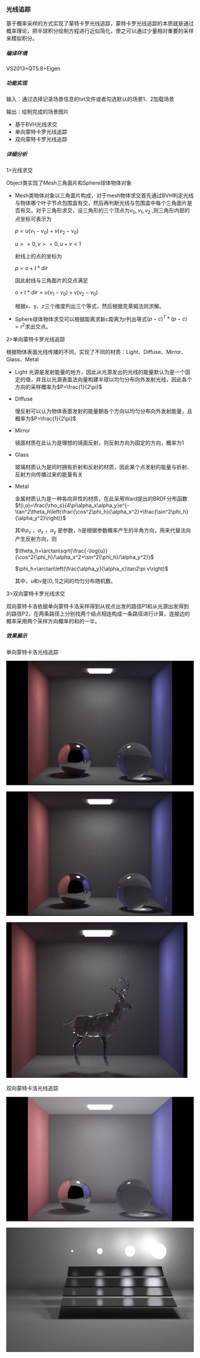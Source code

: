 ### 光线追踪

基于概率采样的方式实现了蒙特卡罗光线追踪，蒙特卡罗光线追踪的本质就是通过概率理论，把半球积分绘制方程进行近似简化，使之可以通过少量相对重要的采样来模拟积分。

##### 编译环境

VS2013+QT5.8+Eigen

##### 功能实现

输入：通过选择记录场景信息的txt文件或者勾选默认的场景1、2加载场景

输出：绘制完成的场景图片
+ 基于BVH光线求交
+ 单向蒙特卡罗光线追踪
+ 双向蒙特卡罗光线追踪

##### 详细分析

1>光线求交

Object类实现了Mesh三角面片和Sphere球体物体对象

- Mesh类物体对象以三角面片构成，对于mesh物体求交首先通过BVH判定光线与物体哪个叶子节点包围盒有交，然后再判断光线与包围盒中每个三角面片是否有交。对于三角形求交，设三角形的三个顶点为$v_0,v_1,v_2$ ,则三角形内部的点坐标可表示为

  $p=u(v_1-v_0)+v(v_2-v_0)$ 

  $u>=0,v>=0,u+v<1$ 

  射线上的点的坐标为

  $p=o+t*dir$

  因此射线与三角面片的交点满足

  $o+t*dir=u(v_1-v_0)+v(v_2-v_0)$

  根据x、y、z三个维度列出三个等式，然后根据克莱姆法则求解。

- Sphere球体物体求交可以根据距离求新$c$距离为$r$列出等式$(p-c)^T*(p-c)=r^2$求出交点。

2>单向蒙特卡罗光线追踪

根据物体表面光线传播的不同，实现了不同的材质：Light、Diffuse、Mirror、Glass、Metal
+ Light
  光源是发射能量的地方，因此从光源发出的光线的能量默认为是一个固定的值，并且以光源表面法向量构建半球以均匀分布向外发射光线，因此各个方向的采样概率为$P=\frac{1}{2\pi}$

+ Diffuse

  慢反射可以认为物体表面发射的能量朝各个方向以均匀分布向外发射能量，且概率为$P=\frac{1}{2\pi}$
+ Mirror

  镜面材质在此认为是理想的镜面反射，则反射方向为固定的方向，概率为1
+ Glass

  玻璃材质认为是同时拥有折射和反射的材质，因此某个点发射的能量与折射、反射方向传播过来的能量有关
+ Metal

  金属材质认为是一种各向异性的材质，在此采用Ward提出的BRDF分布函数
  $f(i,o)=\frac{\rho_s}{4\pi\alpha_x\alpha_y}e^{-\tan^2\theta_h\left(\frac{\cos^2\phi_h}{\alpha_x^2}+\frac{\sin^2\phi_h}{\alpha_y^2}\right)}$

  其中$\rho_s$ ，$\alpha_x$ ，$\alpha_y$ 是参数，h是根据参数概率产生的半角方向，用来代替法向产生反射方向，则

  $\theta_h=\arctan\sqrt{\frac{-\log{u}}{\cos^2{\phi_h}/\alpha_x^2+\sin^2{\phi_h}/\alpha_y^2}}$

  $\phi_h=\arctan\left(\frac{\alpha_y}{\alpha_x}\tan2\pi v\right)$

  其中，$u$和$v$是$[0,1]$之间的均匀分布随机数。

3>双向蒙特卡罗光线求交

双向蒙特卡洛依据单向蒙特卡洛采样得到从视点出发的路径P1和从光源出发得到的路径P2，在两条路径上分别找两个结点相连构成一条路径进行计算，连接边的概率采用两个采样方向概率的和的一半。

##### 效果展示

单向蒙特卡洛光线追踪

![](https://github.com/wb-finalking/Path_Tracing/blob/master/result/1/sample10000_MCSD2.bmp?raw=true)

![](https://github.com/wb-finalking/Path_Tracing/blob/master/result/1/sample10000_MCSD2.bmp?raw=true)

![](https://github.com/wb-finalking/Path_Tracing/blob/master/result/3/sample10000_m.bmp?raw=true)

双向蒙特卡洛光线追踪

![](https://github.com/wb-finalking/Path_Tracing/blob/master/result/1/sample1500_MCBD.bmp?raw=true)

![](https://github.com/wb-finalking/Path_Tracing/blob/master/result/2/sample2000_MCBD.bmp?raw=true)